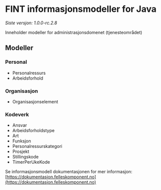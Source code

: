 # FINT informasjonsmodeller for Java

*Siste versjon: 1.0.0-rc.2.8*

Inneholder modeller for administrasjonsdomenet (tjenesteområdet)

## Modeller
### Personal
* Personalressurs
* Arbeidsforhold
### Organisasjon
* Organisasjonselement
### Kodeverk
* Ansvar
* Arbeidsforholdstype
* Art
* Funksjon
* Personalressurskategori
* Prosjekt
* Stillingskode
* TimerPerUkeKode

Se informasjonsmodell dokumentasjonen for mer informasjon: [https://dokumentasjon.felleskomponent.no](https://dokumentasjon.felleskomponent.no)